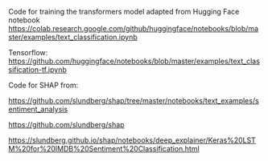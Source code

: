 Code for training the transformers model adapted from Hugging Face notebook https://colab.research.google.com/github/huggingface/notebooks/blob/master/examples/text_classification.ipynb

Tensorflow: https://github.com/huggingface/notebooks/blob/master/examples/text_classification-tf.ipynb

Code for SHAP from: 

https://github.com/slundberg/shap/tree/master/notebooks/text_examples/sentiment_analysis

https://github.com/slundberg/shap

https://slundberg.github.io/shap/notebooks/deep_explainer/Keras%20LSTM%20for%20IMDB%20Sentiment%20Classification.html
